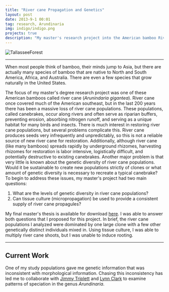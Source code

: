 ```yaml
---
title: "River cane Propagation and Genetics"
layout: post
date: 2013-9-1 00:01
tag: research, Arundinaria
img: indigo/indigo.png
projects: true
description: "My master's research project into the American bamboo River cane including tissue culture and population genetics"
---
```


![TallasseeForest](https://github.com/rajewski/rajewski.github.io/raw/master/assets/images/Tallassee%20Initial%20Hike%208.jpg)

---

When most people think of bamboo, their minds jump to Asia, but there are actually many species of bamboo that are native to North and South America, Africa, and Australia. There are even a few species that grow naturally in the United States.

The focus of my master's degree research project was one of these American bamboos called river cane (<em>Arunindaria gigantea</em>). River cane once covered much of the American southeast, but in the last 200 years there has been a massive loss of river cane populations. These populations, called canebrakes, occur along rivers and often serve as riparian buffers, preventing erosion, absorbing nitrogen runoff, and serving as a unique habitat for many birds and insects. There is much interest in restoring river cane populations, but several problems complicate this. River cane produces seeds very infrequently and unpredictably, so this is not a reliable source of new river cane for restoration. Additionally, although river cane (like many bamboos) spreads rapidly by underground rhizomes, harvesting rhizomes for restoration is labor intensive, logistically difficult, and potentially destructive to existing canebrakes. Another major problem is that very little is known about the genetic diversity of river cane populations. Would it be sustainable to create new populations strictly of clones or what amount of genetic diversity is necessary to recreate a typical canebrake? To begin to address these issues, my master's project had two main questions:

1. What are the levels of genetic diversity in river cane populations?
2. Can tissue culture (micropropagation) be used to provide a consistent supply of river cane propagules?

My final master's thesis is available for download [here](https://www.dropbox.com/s/ru8d9nm9ewn57gr/Rajewski_Alex_C_201508_MS.pdf?dl=0). I was able to answer both questions that I proposed for this project. In brief, the river cane populations I analyzed were dominated by one large clone with a few other genetically distinct individuals mixed in. Using tissue culture, I was able to multiply river cane shoots, but I was unable to induce rooting.

---

## Current Work

One of my study populations gave me genetic information that was inconsistent with morphological information. Chasing this inconsistency has led me to collaborate with [Jimmy Triplett](http://www.jsu.edu/biology/faculty/triplett/index.html) and [Lynn Clark](https://www.biology.iastate.edu/people/lynn-clark) to examine patterns of speciation in the genus <em>Arundinaria</em>.
